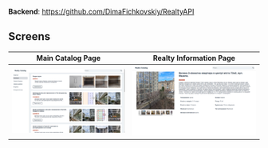 **Backend**: https://github.com/DimaFichkovskiy/RealtyAPI

## Screens

Main Catalog Page          |  Realty Information Page
:-------------------------:|:-------------------------:
<img src="./public/screens/main-catalog-page.png" alt="Realty Catalog Page"> |<img src="./public/screens/realty-information-page.png" alt="Realty Information Page">
